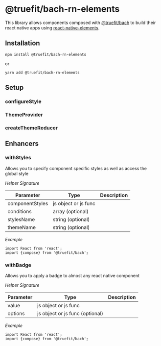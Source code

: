 # @truefit/bach-rn-elements

This library allows components composed with [@truefit/bach](https://github.com/truefit/bach) to build their react native apps using [react-native-elements](https://react-native-training.github.io/react-native-elements/).

## Installation

```
npm install @truefit/bach-rn-elements
```

or

```
yarn add @truefit/bach-rn-elements
```

## Setup

### configureStyle

### ThemeProvider

### createThemeReducer

## Enhancers

### withStyles

Allows you to specify component specific styles as well as access the global style

_Helper Signature_

| Parameter       | Type                 | Description |
| --------------- | -------------------- | ----------- |
| componentStyles | js object or js func |             |
| conditions      | array (optional)     |             |
| stylesName      | string (optional)    |             |
| themeName       | string (optional)    |             |

_Example_

```
import React from 'react';
import {compose} from '@truefit/bach';

```

### withBadge

Allows you to apply a badge to almost any react native component

_Helper Signature_

| Parameter | Type                            | Description |
| --------- | ------------------------------- | ----------- |
| value     | js object or js func            |             |
| options   | js object or js func (optional) |             |

_Example_

```
import React from 'react';
import {compose} from '@truefit/bach';

```
